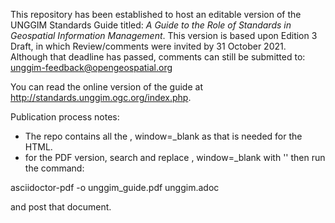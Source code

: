 This repository has been established to host an editable version of the UNGGIM Standards Guide titled: _A Guide to the Role of Standards in Geospatial Information Management_.  This version is based upon Edition 3 Draft, in which Review/comments were invited by 31 October 2021.  Although that deadline has passed, comments can still be submitted to: unggim-feedback@opengeospatial.org

You can read the online version of the guide at http://standards.unggim.ogc.org/index.php.

Publication process notes: 
* The repo contains all the , window=_blank as that is needed for the HTML.
* for the PDF version, search and replace , window=_blank with '' then run the command:

asciidoctor-pdf -o unggim_guide.pdf unggim.adoc

and post that document. 
